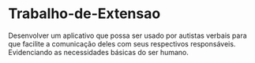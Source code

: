 # Trabalho-de-Extensao

Desenvolver um aplicativo que possa ser usado por autistas verbais para que facilite a comunicação deles com seus respectivos responsáveis. Evidenciando as necessidades básicas do ser humano. 
